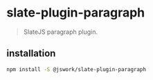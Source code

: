 # slate-plugin-paragraph
> SlateJS paragraph plugin.


## installation
```bash
npm install -S @jswork/slate-plugin-paragraph
```
